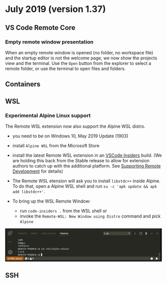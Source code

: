 # July 2019 (version 1.37)

## VS Code Remote Core

### Empty remote window presentation

When an empty remote window is opened (no folder, no workspace file) and the startup editor is not the welcome page,  we now show the projects view and the terminal.
Use the `Open` button from the explorer to select a remote folder, or use the terminal to open files and folders.

## Containers


## WSL

### Experimental Alpine Linux support

The Remote WSL extension now also support the Alpine WSL distro.
- you need to be on Windows 10, May 2019 Update (1903)
- install `Alpine WSL` from the Microsoft Store
- install the latest Remote WSL extension in an [VSCode Insiders](https://code.visualstudio.com/insiders/) build.
(We are holding this back from the Stable release to allow for extension authors to catch up with the additional platform. See [Supporting Remote Development](https://code.visualstudio.com/api/advanced-topics/remote-extensions) for details)

- The Remote WSL etension will ask you to install `libstdc++` inside Alpine. To do that, open a Alpine WSL shell and run `su -c 'apk update && apk add libstdc++'`.
- To bring up the WSL Remote Window:
   - run `code-insiders .` from the WSL shell
   or
   - invoke the `Remote-WSL: New Window using Distro` command and pick `Alpine`

![Alpine](images/1_37/alpine.png)

## SSH
